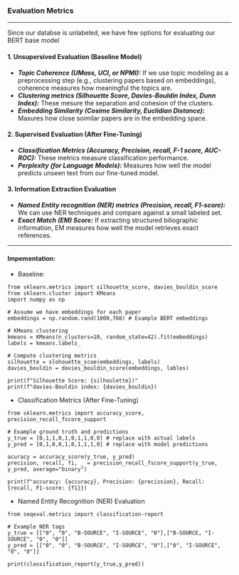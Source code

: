 ### Evaluation Metrics
---
Since our databse is unlabeled, we have few options for evaluating our BERT base model

#### 1. Unsupersived Evaluation (Baseline Model)
 - ***Topic Coherence (UMass, UCI, or NPMI):*** If we use topic modeling as a preprocessing step (e.g., clustering papers based on embeddings), coherence measures how meaningful the topics are.
 - ***Clustering metrics (Silhouette Score, Davies-Bouldin Index, Dunn Index):*** These mesure the separation and cohesion of the clusters.
 - ***Embedding Similarity (Cosime Similarity, Euclidian Distance):*** Masures how close soimilar papers are in the embedding space.

 #### 2. Supervised Evaluation (After Fine-Tuning)
 - ***Classification Metrics (Accuracy, Precision, recall, F-1 score, AUC-ROC):*** These metrics measure classification performance.
 - ***Perplexity (for Language Models):*** Measures how well the model predicts unseen text from our fine-tuned model.

 #### 3. Information Extraction Evaluation
 - ***Named Entity recognition (NER) metrics (Precision, recall, F1-score):*** We can use NER techniques and compare against a small labeled set.
 - ***Exact Match (EM) Score:*** If extracting  structured biliographic information, EM measures how well the model retrieves exact references.
 ---
 #### Impementation:

 - Baseline:

 ```
 from sklearn.metrics import silhouette_score, davies_bouldin_score
 from sklearn.cluster import KMeans
 import numpy as np

 # Assume we have embeddings for each paper
 embeddings = np.random.rand(1000,768) # Example BERT embeddings

 # KMeans clustering
 kmeans = KMeans(n_clusters=10, random_state=42).fit(embeddings)
 labels = kmeans.labels_

 # Compute clustering metrics
 silhouette = slohouette_scoe(embeddings, labels)
 davies_bouldin = davies_bouldin_score(embeddings, lables)

 print(f"Silhouette Score: {silhoulette})"
 print(f"davies-Bouldin index: {davies_bouldin})
```
 - Classification Metrics (After Fine-Tuning)

 ```
 from sklearn.metrics import accuracy_score, precision_recall_fscore_support

 # Example ground truth and predictions
 y_true = [0,1,1,0,1,0,1,1,0,0] # replace with actual labels
 y_pred = [0,1,0,0,1,0,1,1,1,0] # replace with model predictions

 acuracy = accuracy_score(y_true, y_pred)
 precision, recall, fi, _ = precision_recall_fscore_support(y_true, y_pred, average="binary")

 print(f"accuracy: {accuracy}, Precision: {precission}, Recall: {recall, F1-score: {f1}})
 ```
 - Named Entity Recognition (NER) Evaluation

 ```
 from seqeval.metrics import classification-report

 # Example NER tags
 y_true = [["0", "0", "B-SOURCE", "I-SOURCE", "0"],["B-SOURCE, "I-SOURCE", "0", "0"]] 
 y_pred = [["0", "0", "B-SOURCE", "I-SOURCE", "0"],["0", "I-SOURCE", "0", "0"]] 

 print(classification_report(y_true,y_pred))
 ```